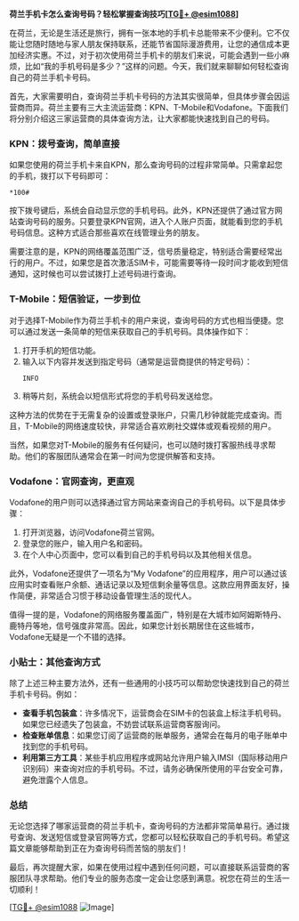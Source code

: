 **荷兰手机卡怎么查询号码？轻松掌握查询技巧[[TG💪+ @esim1088](https://t.me/s/esim1088)]**

在荷兰，无论是生活还是旅行，拥有一张本地的手机卡总能带来不少便利。它不仅能让您随时随地与家人朋友保持联系，还能节省国际漫游费用，让您的通信成本更加经济实惠。不过，对于初次使用荷兰手机卡的朋友们来说，可能会遇到一些小麻烦，比如“我的手机号码是多少？”这样的问题。今天，我们就来聊聊如何轻松查询自己的荷兰手机卡号码。

首先，大家需要明白，查询荷兰手机卡号码的方法其实很简单，但具体步骤会因运营商而异。荷兰主要有三大主流运营商：KPN、T-Mobile和Vodafone。下面我们将分别介绍这三家运营商的具体查询方法，让大家都能快速找到自己的号码。

### KPN：拨号查询，简单直接

如果您使用的荷兰手机卡来自KPN，那么查询号码的过程非常简单。只需拿起您的手机，拨打以下号码即可：

```
*100#
```

按下拨号键后，系统会自动显示您的手机号码。此外，KPN还提供了通过官方网站查询号码的服务。只要登录KPN官网，进入个人账户页面，就能看到您的手机号码信息。这种方式适合那些喜欢在线管理业务的朋友。

需要注意的是，KPN的网络覆盖范围广泛，信号质量稳定，特别适合需要经常出行的用户。不过，如果您是首次激活SIM卡，可能需要等待一段时间才能收到短信通知，这时候也可以尝试拨打上述号码进行查询。

### T-Mobile：短信验证，一步到位

对于选择T-Mobile作为荷兰手机卡的用户来说，查询号码的方式也相当便捷。您可以通过发送一条简单的短信来获取自己的手机号码。具体操作如下：

1. 打开手机的短信功能。
2. 输入以下内容并发送到指定号码（通常是运营商提供的特定号码）：
   ```
   INFO
   ```
3. 稍等片刻，系统会以短信形式将您的手机号码发送给您。

这种方法的优势在于无需复杂的设置或登录账户，只需几秒钟就能完成查询。而且，T-Mobile的网络速度较快，非常适合喜欢刷社交媒体或观看视频的用户。

当然，如果您对T-Mobile的服务有任何疑问，也可以随时拨打客服热线寻求帮助。他们的客服团队通常会在第一时间为您提供解答和支持。

### Vodafone：官网查询，更直观

Vodafone的用户则可以选择通过官方网站来查询自己的手机号码。以下是具体步骤：

1. 打开浏览器，访问Vodafone荷兰官网。
2. 登录您的账户，输入用户名和密码。
3. 在个人中心页面中，您可以看到自己的手机号码以及其他相关信息。

此外，Vodafone还提供了一项名为“My Vodafone”的应用程序，用户可以通过该应用实时查看账户余额、通话记录以及短信剩余量等信息。这款应用界面友好，操作简便，非常适合习惯于移动设备管理生活的现代人。

值得一提的是，Vodafone的网络服务覆盖面广，特别是在大城市如阿姆斯特丹、鹿特丹等地，信号强度非常高。因此，如果您计划长期居住在这些城市，Vodafone无疑是一个不错的选择。

### 小贴士：其他查询方式

除了上述三种主要方法外，还有一些通用的小技巧可以帮助您快速找到自己的荷兰手机卡号码。例如：

- **查看手机包装盒**：许多情况下，运营商会在SIM卡的包装盒上标注手机号码。如果您已经遗失了包装盒，不妨尝试联系运营商客服询问。
- **检查账单信息**：如果您订阅了运营商的账单服务，通常会在每月的电子账单中找到您的手机号码。
- **利用第三方工具**：某些手机应用程序或网站允许用户输入IMSI（国际移动用户识别码）来查询对应的手机号码。不过，请务必确保所使用的平台安全可靠，避免泄露个人信息。

### 总结

无论您选择了哪家运营商的荷兰手机卡，查询号码的方法都非常简单易行。通过拨号查询、发送短信或登录官网等方式，您都可以轻松获取自己的手机号码。希望这篇文章能够帮助到正在为查询号码而苦恼的朋友们！

最后，再次提醒大家，如果在使用过程中遇到任何问题，可以直接联系运营商的客服团队寻求帮助。他们专业的服务态度一定会让您感到满意。祝您在荷兰的生活一切顺利！

[[TG💪+ @esim1088](https://t.me/s/esim1088) ![Image](https://i.postimg.cc/4NQfJmqS/Snipaste-2025-05-13-00-14-12.png)]